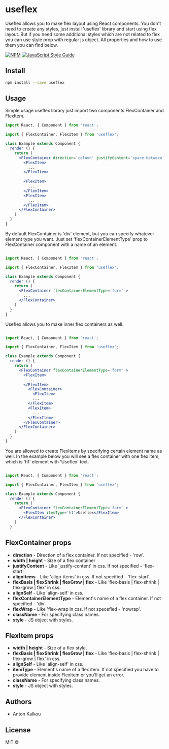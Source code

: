 # useflex
Useflex allows you to make flex layout using React components.
You don't need to create any styles, just install 'useflex' library and start using flex layout.
But if you need some additional styles which are not related to flex you can use style prop with regular js object.
All properties and how to use them you can find below.
> 

[![NPM](https://img.shields.io/npm/v/useflex.svg)](https://www.npmjs.com/package/useflex) [![JavaScript Style Guide](https://img.shields.io/badge/code_style-standard-brightgreen.svg)](https://standardjs.com)

## Install

```bash
npm install --save useflex
```

## Usage

Simple usage useflex library just import two components FlexContainer and FlexItem.

```jsx
import React, { Component } from 'react';

import { FlexContainer, FlexItem } from 'useflex';

class Example extends Component {
  render () {
    return (
      <FlexContainer direction='column' justifyContent='space-between' height='200px' width='200px' >
        <FlexItem>
          ...
        </FlexItem>
         
        <FlexItem>
          ...
        </FlexItem>
        <FlexItem>
          ...
        </FlexItem>
      </FlexContainer>
    )
  }
}
```

By default FlexContainer is 'div' element, but you can specify whatever element type you want. 
Just set 'flexContainerElementType' prop to FlexContainer component with a name of an element.

```jsx

import React, { Component } from 'react';

import { FlexContainer, FlexItem } from 'useflex';

class Example extends Component {
  render () {
    return (
      <FlexContainer flexContainerElementType='form' >
        ...
      </FlexContainer>
    )
  }
}

```

Useflex allows you to make inner flex containers as well.

```jsx

import React, { Component } from 'react';

import { FlexContainer, FlexItem } from 'useflex';

class Example extends Component {
  render () {
    return (
      <FlexContainer flexContainerElementType='form' >
        <FlexItem>
          ...
        </FlexItem>
          <FlexContainer>
            <FlexItem>
            ...
          </FlexItem>
          <FlexItem>
            ...
          </FlexItem>
        </FlexContainer>
      </FlexContainer>
    )
  }
}

```

You are allowed to create FlexItems by specifying certain element name as well.
In the example below you will see a flex container with one flex item, which is 'h1' element with 'Useflex' text.

```jsx

import React, { Component } from 'react';

import { FlexContainer, FlexItem } from 'useflex';

class Example extends Component {
  render () {
    return (
      <FlexContainer flexContainerElementType='form' >
        <FlexItem itemType='h1'>Useflex</FlexItem>
      </FlexContainer>
    )
  }

```

## FlexContainer props
  * **direction** - Direction of a flex container. If not specified - 'row'.
  * **width | height** - Size of a flex container
  * **justifyContent** - Like 'justify-content' in css. If not specified - 'flex-start'.
  * **alignItems** - Like 'align-items' in css. If not specified - 'flex-start'.
  * **flexBasis | flexShrink | flexGrow | flex** - Like 'flex-basis | flex-shrink | flex-grow | flex' in css.
  * **alignSelf** - Like 'align-self' in css.
  * **flexContainerElementType** - Element's name of a flex container. If not specified - 'div'.
  * **flexWrap** - Like 'flex-wrap in css. If not specefied - 'nowrap'.
  * **className** - For specifying class names.
  * **style** - JS object with styles.

## FlexItem props
  * **width | height** - Size of a flex style.
  * **flexBasis | flexShrink | flexGrow | flex** - Like 'flex-basis | flex-shrink | flex-grow | flex' in css.
  * **alignSelf** - Like 'align-self' in css.
  * **itemType** - Element's name of a flex item. If not specified you have to provide element inside FlexItem or you'll get an error.
  * **className** - For specifying class names.
  * **style** - JS object with styles.

## Authors
  * Anton Kalkou

## License

MIT © [](https://github.com/)
